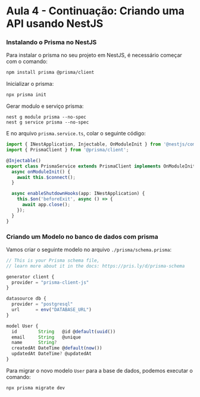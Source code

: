 # Aula 4 - Continuação: Criando uma API usando NestJS

### Instalando o Prisma no NestJS

Para instalar o prisma no seu projeto em NestJS, é necessário começar com o comando:

```sh
npm install prisma @prisma/client
```

Inicializar o prisma:

```sh
npx prisma init
```

Gerar modulo e serviço prisma:

```
nest g module prisma --no-spec
nest g service prisma --no-spec
```

E no arquivo `prisma.service.ts`, colar o seguinte código:

```ts
import { INestApplication, Injectable, OnModuleInit } from '@nestjs/common';
import { PrismaClient } from '@prisma/client';

@Injectable()
export class PrismaService extends PrismaClient implements OnModuleInit {
  async onModuleInit() {
    await this.$connect();
  }

  async enableShutdownHooks(app: INestApplication) {
    this.$on('beforeExit', async () => {
      await app.close();
    });
  }
}
```

### Criando um Modelo no banco de dados com prisma

Vamos criar o seguinte modelo no arquivo `./prisma/schema.prisma`:

```ts
// This is your Prisma schema file,
// learn more about it in the docs: https://pris.ly/d/prisma-schema

generator client {
  provider = "prisma-client-js"
}

datasource db {
  provider = "postgresql"
  url      = env("DATABASE_URL")
}

model User {
  id        String   @id @default(uuid())
  email     String   @unique
  name      String?
  createdAt DateTime @default(now())
  updatedAt DateTime? @updatedAt
}
```

Para migrar o novo modelo `User` para a base de dados, podemos executar o comando:

```sh
npx prisma migrate dev
```